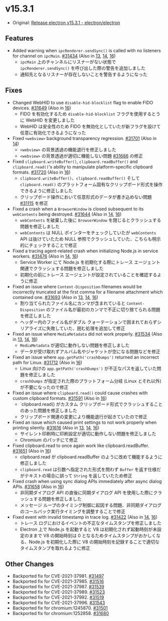 # v15.3.1

- Original: [Release electron v15.3.1 - electron/electron](https://github.com/electron/electron/releases/tag/v15.3.1)

## Features

- Added warning when `ipcRenderer.sendSync()` is called with no listeners for channel on `ipcMain`. [#31434](https://github.com/electron/electron/pull/31434) (Also in [13](https://github.com/electron/electron/pull/31432), [14](https://github.com/electron/electron/pull/31433), [16](https://github.com/electron/electron/pull/31435))
  - `ipcMain` 上のチャンネルにリスナーがない状態で `ipcRenderer.sendSync()` を呼び出した際の警告を追加しました
  - 通知先となるリスナーが存在しないことを警告するようになった

## Fixes

- Changed WebHID to use `disable-hid-blocklist` flag to enable FIDO devices. [#31649](https://github.com/electron/electron/pull/31649) (Also in [16](https://github.com/electron/electron/pull/31650))
  - FIDO を有効化するため `disable-hid-blocklist` フラグを使用するとうに WebHID を変更しました
  - WebHID は安全性のため FIDO を無効化としていたが新フラグを設けて任意に有効化できるようになった
- Fixed `<webview>` background transparency regression. [#31701](https://github.com/electron/electron/pull/31701) (Also in [14](https://github.com/electron/electron/pull/31727))
  - `<webview>` の背景透過の機能退行を修正しました
  - `<webview>` の背景透過が適切に機能しない問題 [#31686](https://github.com/electron/electron/issues/31686) の修正
- Fixed `clipboard.writeBuffer()`, `clipboard.readBuffer()` and `clipboard.read()`'s ability to manipulate platform-specific clipboard formats. [#31720](https://github.com/electron/electron/pull/31720) (Also in [16](https://github.com/electron/electron/pull/31719))
  - `clipboard.writeBuffer()`、`clipboard.readBuffer()` そして `clipboard.read()` のプラットフォーム固有なクリップボード形式を操作できるように修正しました
  - クリップボード操作において任意形式のデータが書き込めない問題 [#31115](https://github.com/electron/electron/issues/31115) を修正
- Fixed a crash when a `BrowserWindow` is closed subsequent to its `webContents` being destroyed. [#31644](https://github.com/electron/electron/pull/31644) (Also in [14](https://github.com/electron/electron/pull/31645), [16](https://github.com/electron/electron/pull/31646))
  - `webContents` を破棄した後に `BrowserWindow` を閉じるとクラッシュする問題を修正しました
  - `webContents` は NULL ポインターをチェックしていたが `webContents` API は抜けていたため NULL 参照でクラッシュしていた、こちらも明示的にチェックすることで修正
- Fixed a tracing agent-related crash when initializing Node.js in service workers. [#31476](https://github.com/electron/electron/pull/31476) (Also in [14](https://github.com/electron/electron/pull/31475), [16](https://github.com/electron/electron/pull/31477))
  - Service Worker にて Node.js を初期化する際にトレース エージェント関連でクラッシュする問題を修正しました
  - 初期化の前にトレース エージェントが設定されていることを確認するように修正
- Fixed an issue where `Content-Disposition` filenames would be incorrectly truncated at the first comma for a filename attachment which contained one. [#31693](https://github.com/electron/electron/pull/31693) (Also in [13](https://github.com/electron/electron/pull/31691), [14](https://github.com/electron/electron/pull/31692), [16](https://github.com/electron/electron/pull/31694))
  - 割り当てられたファイル名にカンマが含まれていると `Content-Disposition` のファイル名が最初のカンマで不正に切り捨てられる問題を修正しました
  - ヘッダー内のファイル名がダブル クォーテーションで囲まれておらずシリアライズに失敗していた、囲む処理を追加して修正
- Fixed an issue where `MediaMetadata` did not work properly. [#31534](https://github.com/electron/electron/pull/31534) (Also in [13](https://github.com/electron/electron/pull/31532), [14](https://github.com/electron/electron/pull/31533), [16](https://github.com/electron/electron/pull/31535))
  - `MediaMetadata` が適切に動作しない問題を修正しました
  - データが受け取れずアルバム名やジャケットが空になる問題などを修正
- Fixed an issue where `app.getPath('crashDumps')` returned an incorrect path for Linux. [#31712](https://github.com/electron/electron/pull/31712) (Also in [16](https://github.com/electron/electron/pull/31711))
  - Linux 向けの `app.getPath('crashDumps')` が不正なパスを返していた問題を修正しました
  - `crashDumps` が指定された際のプラットフォーム分岐 (Linux とそれ以外) が不要になったので修正
- Fixed an issue where `clipboard.read()` could cause crashes with custom clipboard formats. [#31591](https://github.com/electron/electron/pull/31591) (Also in [16](https://github.com/electron/electron/pull/31592))
  - `clipboard.read() がカスタム クリップボード形式でクラッシュすることのあった問題を修正しました
  - クリップボード関連の変更により機能退行が起きていたので修正
- Fixed an issue which caused print settings to not work properly when printing silently. [#31616](https://github.com/electron/electron/pull/31616) (Also in [13](https://github.com/electron/electron/pull/31618), [14](https://github.com/electron/electron/pull/31617), [16](https://github.com/electron/electron/pull/31615))
  - サイレント印刷時に印刷設定が適切に動作しない問題を修正しました
  - Chromium のパッチにて修正
- Fixed clipboard.read to once again work like clipboard.readBuffer. [#31651](https://github.com/electron/electron/pull/31651) (Also in [16](https://github.com/electron/electron/pull/31652))
  - clipboard.read が clipboard.readBuffer のように改めて機能するように修正しました
  - `clipboard.read` は引数へ指定された形式を問わず `Buffer` を返す仕様だがテキストの場合に誤って `String` を返していたため修正
- Fixed crash when using sync dialog APIs immediately after async dialog APIs. [#31658](https://github.com/electron/electron/pull/31658) (Also in [16](https://github.com/electron/electron/pull/31657))
  - 非同期ダイアログ API の直後に同期ダイアログ API を使用した際にクラッシュする問題を修正しました
  - メッセージ ループのタイミング制御に起因する問題、非同期ダイアログのコールバック実行タイミングを調整することで修正
- Fixed event with invalid timestamp in trace log. [#31422](https://github.com/electron/electron/pull/31422) (Also in [14](https://github.com/electron/electron/pull/31421), [16](https://github.com/electron/electron/pull/31423))
  - トレース ログにおけるイベントの不正なタイムスタンプを修正しました
  - Electron 上で Node.js を起動すると V8 は初期化されず起動時刻が未設定のままで V8 の開始時刻は 0 となるためタイムスタンプがおかしくなる、Node.js を初期化した際に V8 の開始時刻を記録することで適切なタイムスタンプを取れるように修正

## Other Changes

- Backported fix for CVE-2021-37981. [#31497](https://github.com/electron/electron/pull/31497)
- Backported fix for CVE-2021-37985. [#31516](https://github.com/electron/electron/pull/31516)
- Backported fix for CVE-2021-37987. [#31539](https://github.com/electron/electron/pull/31539)
- Backported fix for CVE-2021-37989. [#31523](https://github.com/electron/electron/pull/31523)
- Backported fix for CVE-2021-37992. [#31519](https://github.com/electron/electron/pull/31519)
- Backported fix for CVE-2021-37996. [#31543](https://github.com/electron/electron/pull/31543)
- Backported fix for chromium:1245870. [#31501](https://github.com/electron/electron/pull/31501)
- Backported fix for chromium:1252858. [#31680](https://github.com/electron/electron/pull/31680)

